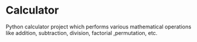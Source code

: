 # Calculator
Python calculator project which performs various mathematical operations like addition, subtraction, division, factorial ,permutation, etc.
